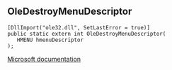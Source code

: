 ## OleDestroyMenuDescriptor

```
[DllImport("ole32.dll", SetLastError = true)]
public static extern int OleDestroyMenuDescriptor(
   HMENU hmenuDescriptor
);
```

[Microsoft documentation](TODO)

